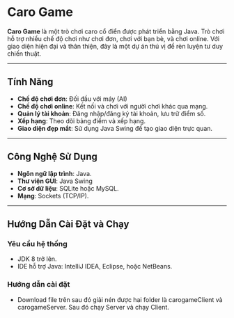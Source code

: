# Caro Game

**Caro Game** là một trò chơi caro cổ điển được phát triển bằng Java. Trò chơi hỗ trợ nhiều chế độ chơi như chơi đơn, chơi với bạn bè, và chơi online. Với giao diện hiện đại và thân thiện, đây là một dự án thú vị để rèn luyện tư duy chiến thuật.

---

## Tính Năng

- **Chế độ chơi đơn**: Đối đầu với máy (AI)
- **Chế độ chơi online**: Kết nối và chơi với người chơi khác qua mạng.
- **Quản lý tài khoản**: Đăng nhập/đăng ký tài khoản, lưu trữ điểm số.
- **Xếp hạng**: Theo dõi bảng điểm và xếp hạng.
- **Giao diện đẹp mắt**: Sử dụng Java Swing để tạo giao diện trực quan.

---

## Công Nghệ Sử Dụng

- **Ngôn ngữ lập trình**: Java.
- **Thư viện GUI**: Java Swing
- **Cơ sở dữ liệu**: SQLite hoặc MySQL.
- **Mạng**: Sockets (TCP/IP).

---

## Hướng Dẫn Cài Đặt và Chạy

### Yêu cầu hệ thống
- JDK 8 trở lên.
- IDE hỗ trợ Java: IntelliJ IDEA, Eclipse, hoặc NetBeans.

### Hướng dẫn cài đặt
- Download file trên sau đó giải nén được hai folder là carogameClient và carogameServer. Sau đó chạy Server và chạy Client. 
